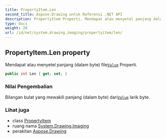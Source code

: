 ```yaml
---
title: PropertyItem.Len
second_title: Aspose.Drawing untuk Referensi .NET API
description: PropertyItem Properti. Mendapat atau menyetel panjang dalam byte fileValue Properti.
type: docs
weight: 20
url: /id/net/system.drawing.imaging/propertyitem/len/
---
```

## PropertyItem.Len property

Mendapat atau menyetel panjang (dalam byte) file[`Value`](../value/) Properti.

```csharp
public int Len { get; set; }
```

### Nilai Pengembalian

Bilangan bulat yang mewakili panjang (dalam byte) dari[`Value`](../value/) larik byte.

### Lihat juga

* class [PropertyItem](../)
* ruang nama [System.Drawing.Imaging](../../propertyitem/)
* perakitan [Aspose.Drawing](../../../)


